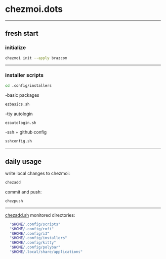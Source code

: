 # chezmoi.dots

---

## fresh start

### initialize

```bash
chezmoi init --apply brazcom
```

---

### installer scripts

```bash
cd .config/installers
```

-basic packages

```bash
ezbasics.sh
```

-tty autologin

```bash
ezautologin.sh
```

-ssh + github config

```bash
sshconfig.sh
```

---

## daily usage

write local changes to chezmoi:

```bash
chezadd
```

commit and push:

```bash
chezpush
```

---

[chezadd.sh](http://chezadd.sh) monitored directories:

```bash
  "$HOME/.config/scripts"
  "$HOME/.config/rofi"
  "$HOME/.config/i3"
  "$HOME/.config/installers"
  "$HOME/.config/kitty"
  "$HOME/.config/polybar"
  "$HOME/.local/share/applications"
```
